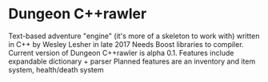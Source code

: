 # Dungeon C++rawler
Text-based adventure "engine" (it's more of a skeleton to work with) written in C++ by Wesley Lesher in late 2017
	Needs Boost libraries to compiler. Current version of Dungeon C++rawler is alpha 0.1.
	Features include expandable dictionary + parser
	Planned features are an inventory and item system, health/death system 
